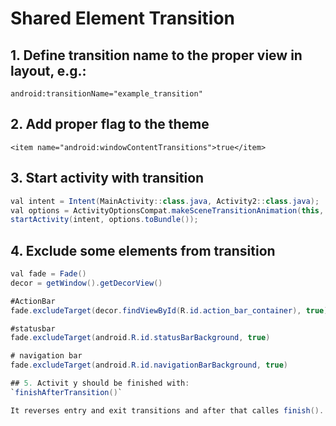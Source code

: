 # Shared Element Transition

## 1. Define transition name to the proper view in layout, e.g.:
`android:transitionName="example_transition"`

## 2. Add proper flag to the theme
`<item name="android:windowContentTransitions">true</item>`

## 3. Start activity with transition
```java
val intent = Intent(MainActivity::class.java, Activity2::class.java);
val options = ActivityOptionsCompat.makeSceneTransitionAnimation(this, imageView, imageView.transitionName);
startActivity(intent, options.toBundle());
```

## 4. Exclude some elements from transition

```java
val fade = Fade()
decor = getWindow().getDecorView()

#ActionBar
fade.excludeTarget(decor.findViewById(R.id.action_bar_container), true)

#statusbar
fade.excludeTarget(android.R.id.statusBarBackground, true)

# navigation bar
fade.excludeTarget(android.R.id.navigationBarBackground, true)

## 5. Activit y should be finished with:
`finishAfterTransition()`

It reverses entry and exit transitions and after that calles finish().
